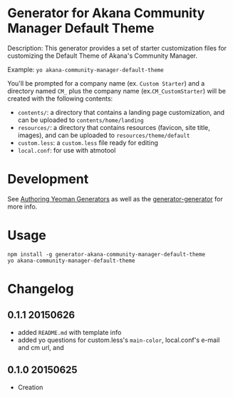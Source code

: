 # Generator for Akana Community Manager Default Theme


Description:
    This generator provides a set of starter customization files for customizing the Default Theme of Akana's Community Manager.

Example:
    `yo akana-community-manager-default-theme`

You'll be prompted for a company name (ex. `Custom Starter`) and a directory named `CM_` plus the company name (ex.`CM_CustomStarter`) will be created with the following contents:


* `contents/`: a directory that contains a landing page customization, and can be uploaded to `contents/home/landing`
* `resources/`: a directory that contains resources (favicon, site title, images), and can be uploaded to `resources/theme/default`
* `custom.less`: a `custom.less` file ready for editing
* `local.conf`: for use with atmotool

# Development

See [Authoring Yeoman Generators](http://yeoman.io/authoring/index.html) as well as the [generator-generator](https://github.com/yeoman/generator-generator) for more info.


# Usage

```
npm install -g generator-akana-community-manager-default-theme
yo akana-community-manager-default-theme
```

# Changelog

## 0.1.1 20150626
* added `README.md` with template info
* added yo questions for custom.less's `main-color`, local.conf's e-mail and cm url, and 

## 0.1.0 20150625
* Creation
